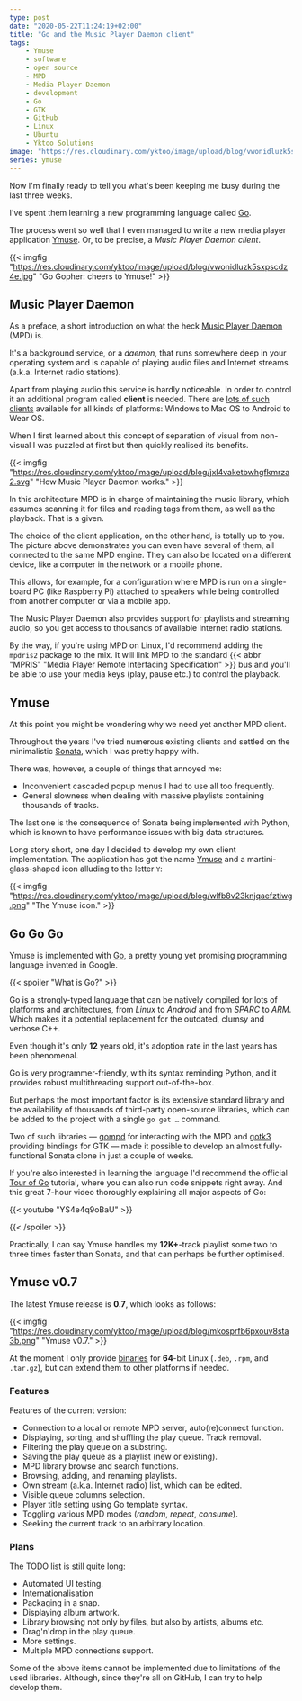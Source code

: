 ```yaml
---
type: post
date: "2020-05-22T11:24:19+02:00"
title: "Go and the Music Player Daemon client"
tags:
    - Ymuse
    - software
    - open source
    - MPD
    - Media Player Daemon
    - development
    - Go
    - GTK
    - GitHub
    - Linux
    - Ubuntu
    - Yktoo Solutions
image: "https://res.cloudinary.com/yktoo/image/upload/blog/vwonidluzk5sxpscdz4e.jpg"
series: ymuse
---
```


Now I'm finally ready to tell you what's been keeping me busy during the last three weeks.

I've spent them learning a new programming language called [Go](https://golang.org/).

The process went so well that I even managed to write a new media player application [Ymuse](/software/ymuse). Or, to be precise, a *Music Player Daemon client*.

<!--more-->

{{< imgfig "https://res.cloudinary.com/yktoo/image/upload/blog/vwonidluzk5sxpscdz4e.jpg" "Go Gopher: cheers to Ymuse!" >}}

## Music Player Daemon

As a preface, a short introduction on what the heck [Music Player Daemon](https://www.musicpd.org/) (MPD) is.

It's a background service, or a *daemon*, that runs somewhere deep in your operating system and is capable of playing audio files and Internet streams (a.k.a. Internet radio stations).

Apart from playing audio this service is hardly noticeable. In order to control it an additional program called **client** is needed. There are [lots of such clients](https://www.musicpd.org/clients/) available for all kinds of platforms: Windows to Mac OS to Android to Wear OS.

When I first learned about this concept of separation of visual from non-visual I was puzzled at first but then quickly realised its benefits.

{{< imgfig "https://res.cloudinary.com/yktoo/image/upload/blog/jxl4vaketbwhgfkmrza2.svg" "How Music Player Daemon works." >}}

In this architecture MPD is in charge of maintaining the music library, which assumes scanning it for files and reading tags from them, as well as the playback. That is a given.

The choice of the client application, on the other hand, is totally up to you. The picture above demonstrates you can even have several of them, all connected to the same MPD engine. They can also be located on a different device, like a computer in the network or a mobile phone.

This allows, for example, for a configuration where MPD is run on a single-board PC (like Raspberry Pi) attached to speakers while being controlled from another computer or via a mobile app.

The Music Player Daemon also provides support for playlists and streaming audio, so you get access to thousands of available Internet radio stations.

By the way, if you're using MPD on Linux, I'd recommend adding the `mpdris2` package to the mix. It will link MPD to the standard {{< abbr "MPRIS" "Media Player Remote Interfacing Specification" >}} bus and you'll be able to use your media keys (play, pause etc.) to control the playback.

## Ymuse

At this point you might be wondering why we need yet another MPD client.

Throughout the years I've tried numerous existing clients and settled on the minimalistic [Sonata](https://www.nongnu.org/sonata/), which I was pretty happy with.

There was, however, a couple of things that annoyed me:

* Inconvenient cascaded popup menus I had to use all too frequently.
* General slowness when dealing with massive playlists containing thousands of tracks.

The last one is the consequence of Sonata being implemented with Python, which is known to have performance issues with big data structures.

Long story short, one day I decided to develop my own client implementation. The application has got the name [Ymuse](/software/ymuse) and a martini-glass-shaped icon alluding to the letter `Y`:

{{< imgfig "https://res.cloudinary.com/yktoo/image/upload/blog/wlfb8v23knjqaefztiwg.png" "The Ymuse icon." >}}

## Go Go Go

Ymuse is implemented with [Go](https://golang.org/), a pretty young yet promising programming language invented in Google.

{{< spoiler "What is Go?" >}}

Go is a strongly-typed language that can be natively compiled for lots of platforms and architectures, from *Linux* to *Android* and from *SPARC* to *ARM*. Which makes it a potential replacement for the outdated, clumsy and verbose C++.

Even though it's only **12** years old, it's adoption rate in the last years has been phenomenal.

Go is very programmer-friendly, with its syntax reminding Python, and it provides robust multithreading support out-of-the-box.

But perhaps the most important factor is its extensive standard library and the availability of thousands of third-party open-source libraries, which can be added to the project with a single `go get …` command.

Two of such libraries — [gompd](https://github.com/fhs/gompd) for interacting with the MPD and [gotk3](https://github.com/gotk3/gotk3) providing bindings for GTK — made it possible to develop an almost fully-functional Sonata clone in just a couple of weeks.

If you're also interested in learning the language I'd recommend the official [Tour of Go](https://tour.golang.org/) tutorial, where you can also run code snippets right away. And this great 7-hour video thoroughly explaining all major aspects of Go:

{{< youtube "YS4e4q9oBaU" >}}

{{< /spoiler >}}

Practically, I can say Ymuse handles my **12K+**-track playlist some two to three times faster than Sonata, and that can perhaps be further optimised.

## Ymuse v0.7

The latest Ymuse release is **0.7**, which looks as follows:

{{< imgfig "https://res.cloudinary.com/yktoo/image/upload/blog/mkosprfb6pxouv8sta3b.png" "Ymuse v0.7." >}}

At the moment I only provide [binaries](https://github.com/yktoo/ymuse/releases) for **64**-bit Linux (`.deb`, `.rpm`, and `.tar.gz`), but can extend them to other platforms if needed.

### Features

Features of the current version:

* Connection to a local or remote MPD server, auto(re)connect function.
* Displaying, sorting, and shuffling the play queue. Track removal.
* Filtering the play queue on a substring.
* Saving the play queue as a playlist (new or existing).
* MPD library browse and search functions.
* Browsing, adding, and renaming playlists.
* Own stream (a.k.a. Internet radio) list, which can be edited.
* Visible queue columns selection.
* Player title setting using Go template syntax.
* Toggling various MPD modes (*random*, *repeat*, *consume*).
* Seeking the current track to an arbitrary location.

### Plans

The TODO list is still quite long:

* Automated UI testing.
* Internationalisation
* Packaging in a snap.
* Displaying album artwork.
* Library browsing not only by files, but also by artists, albums etc.
* Drag'n'drop in the play queue.
* More settings.
* Multiple MPD connections support.

Some of the above items cannot be implemented due to limitations of the used libraries. Although, since they're all on GitHub, I can try to help develop them.

